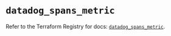 # `datadog_spans_metric`

Refer to the Terraform Registry for docs: [`datadog_spans_metric`](https://registry.terraform.io/providers/datadog/datadog/3.39.0/docs/resources/spans_metric).
